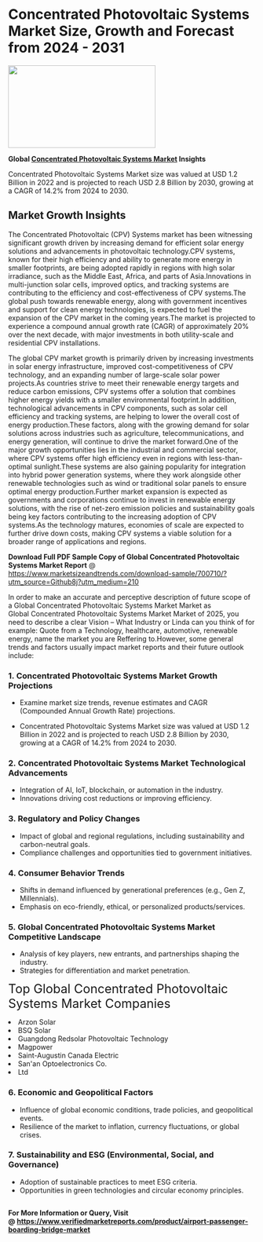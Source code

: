 <H1>Concentrated Photovoltaic Systems Market Size, Growth and Forecast from 2024 - 2031</H1><img class="aligncenter size-medium wp-image-584254" src="https://thirdeyenews.in/wp-content/uploads/2024/09/Global-Market-Research-300x168.jpeg" alt="" width="300" height="168" /><p><strong>Global&nbsp;<a href="https://www.marketsizeandtrends.com/download-sample/700710/?utm_source=Github8j?utm_medium=210">Concentrated Photovoltaic Systems Market</a> Insights</strong></p><p>Concentrated Photovoltaic Systems Market size was valued at USD 1.2 Billion in 2022 and is projected to reach USD 2.8 Billion by 2030, growing at a CAGR of 14.2% from 2024 to 2030.</p><p><h2>Market Growth Insights</h2> <p>The Concentrated Photovoltaic (CPV) Systems market has been witnessing significant growth driven by increasing demand for efficient solar energy solutions and advancements in photovoltaic technology.CPV systems, known for their high efficiency and ability to generate more energy in smaller footprints, are being adopted rapidly in regions with high solar irradiance, such as the Middle East, Africa, and parts of Asia.Innovations in multi-junction solar cells, improved optics, and tracking systems are contributing to the efficiency and cost-effectiveness of CPV systems.The global push towards renewable energy, along with government incentives and support for clean energy technologies, is expected to fuel the expansion of the CPV market in the coming years.The market is projected to experience a compound annual growth rate (CAGR) of approximately 20% over the next decade, with major investments in both utility-scale and residential CPV installations.</p> <p>The global CPV market growth is primarily driven by increasing investments in solar energy infrastructure, improved cost-competitiveness of CPV technology, and an expanding number of large-scale solar power projects.As countries strive to meet their renewable energy targets and reduce carbon emissions, CPV systems offer a solution that combines higher energy yields with a smaller environmental footprint.In addition, technological advancements in CPV components, such as solar cell efficiency and tracking systems, are helping to lower the overall cost of energy production.These factors, along with the growing demand for solar solutions across industries such as agriculture, telecommunications, and energy generation, will continue to drive the market forward.One of the major growth opportunities lies in the industrial and commercial sector, where CPV systems offer high efficiency even in regions with less-than-optimal sunlight.These systems are also gaining popularity for integration into hybrid power generation systems, where they work alongside other renewable technologies such as wind or traditional solar panels to ensure optimal energy production.Further market expansion is expected as governments and corporations continue to invest in renewable energy solutions, with the rise of net-zero emission policies and sustainability goals being key factors contributing to the increasing adoption of CPV systems.As the technology matures, economies of scale are expected to further drive down costs, making CPV systems a viable solution for a broader range of applications and regions.<p><span class=""><strong>Download Full PDF Sample Copy of Global Concentrated Photovoltaic Systems Market Report</strong> @ <a href="https://www.marketsizeandtrends.com/download-sample/700710/?utm_source=Github8j?utm_medium=210" target="_blank">https://www.marketsizeandtrends.com/download-sample/700710/?utm_source=Github8j?utm_medium=210</a></span></p><p>In order to make an accurate and perceptive description of future scope of a Global&nbsp;Concentrated Photovoltaic Systems Market Market as Global&nbsp;Concentrated Photovoltaic Systems Market Market of 2025, you need to describe a clear Vision &ndash; What Industry or Linda can you think of for example: Quote from a Technology, healthcare, automotive, renewable energy, name the market you are Reffering to.However, some general trends and factors usually impact market reports and their future outlook include:</p><h3>1.&nbsp;<strong>Concentrated Photovoltaic Systems Market Growth Projections</strong></h3><ul><li>Examine market size trends, revenue estimates and CAGR (Compounded Annual Growth Rate) projections.</li><li><p>Concentrated Photovoltaic Systems Market size was valued at USD 1.2 Billion in 2022 and is projected to reach USD 2.8 Billion by 2030, growing at a CAGR of 14.2% from 2024 to 2030.</p></li></ul><h3>2.&nbsp;<strong>Concentrated Photovoltaic Systems Market Technological Advancements</strong></h3><ul><li>Integration of AI, IoT, blockchain, or automation in the industry.</li><li>Innovations driving cost reductions or improving efficiency.</li></ul><h3>3.&nbsp;<strong>Regulatory and Policy Changes</strong></h3><ul><li>Impact of global and regional regulations, including sustainability and carbon-neutral goals.</li><li>Compliance challenges and opportunities tied to government initiatives.</li></ul><h3>4.&nbsp;<strong>Consumer Behavior Trends</strong></h3><ul><li>Shifts in demand influenced by generational preferences (e.g., Gen Z, Millennials).</li><li>Emphasis on eco-friendly, ethical, or personalized products/services.</li></ul><h3>5.&nbsp;<strong>Global Concentrated Photovoltaic Systems Market Competitive Landscape</strong></h3><ul><li>Analysis of key players, new entrants, and partnerships shaping the industry.</li><li>Strategies for differentiation and market penetration.</li></ul><p data-pm-slice="1 1 []"><span style="color: inherit; font-family: inherit; font-size: 25px;">Top Global Concentrated Photovoltaic Systems Market Companies</span></p><div class="" data-test-id=""><p><li>Arzon Solar</li><li> BSQ Solar</li><li> Guangdong Redsolar Photovoltaic Technology</li><li> Magpower</li><li> Saint-Augustin Canada Electric</li><li> San'an Optoelectronics Co.</li><li> Ltd</li></p></div><h3>6.&nbsp;<strong>Economic and Geopolitical Factors</strong></h3><ul><li>Influence of global economic conditions, trade policies, and geopolitical events.</li><li>Resilience of the market to inflation, currency fluctuations, or global crises.</li></ul><h3>7.&nbsp;<strong>Sustainability and ESG (Environmental, Social, and Governance)</strong></h3><ul><li>Adoption of sustainable practices to meet ESG criteria.</li><li>Opportunities in green technologies and circular economy principles.</li></ul><h2><strong style="font-size: 14px;">For More Information or Query, Visit @&nbsp;</strong><a style="background-color: #ffffff; font-size: 14px;" href="https://www.marketsizeandtrends.com/report/concentrated-photovoltaic-systems-market/" target="_blank">https://www.verifiedmarketreports.com/product/airport-passenger-boarding-bridge-market</a></h2>